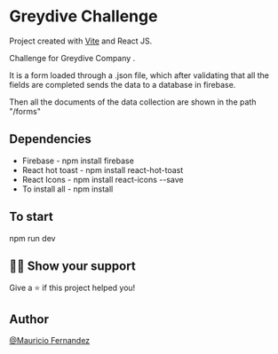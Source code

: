 # Greydive Challenge

Project created with [Vite](https://vitejs.dev/) and React JS.

Challenge for Greydive Company .

It is a form loaded through a .json file, which after validating that all the fields are completed sends the data to a database in firebase. 

Then all the documents of the data collection are shown in the path "/forms"

## Dependencies

- Firebase - npm install firebase
- React hot toast - npm install react-hot-toast
- React Icons - npm install react-icons --save
- To install all - npm install

## To start

npm run dev

## 👨‍🚀 Show your support

Give a ⭐️ if this project helped you!

## Author

[@Mauricio Fernandez](https://www.linkedin.com/in/mauriciofernandezdev/)